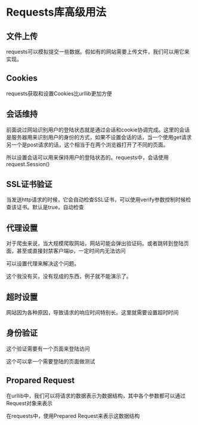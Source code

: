 #  Requests库高级用法

## 文件上传

requests可以模拟提交一些数据。假如有的网站需要上传文件，我们可以用它来实现。

## Cookies

requests获取和设置Cookies比urllib更加方便

## 会话维持

前面说过网站识别用户的登陆状态就是通过会话和cookie协调完成。这里的会话是服务器用来识别用户的身份的方式，如果不设置会话的话，当一个使用get请求另一个是post请求的话，这个相当于在两个浏览器打开了不同的页面。

所以设置会话可以用来保持用户的登陆状态的。requests中，会话使用request.Session()

## SSL证书验证

当发送http请求的时候，它会自动检查SSL证书，可以使用verify参数控制时候检查该证书。默认是true，自动检查

## 代理设置

对于爬虫来说，当大规模爬取网站，网站可能会弹出验证码。或者跳转到登陆页面，甚至或直接封禁客户端ip，一定时间内无法访问

可以设置代理来解决这个问题。

这个我没有买，没有现成的东西，例子就不能演示了。

## 超时设置

网站因为各种原因，导致请求的响应时间特别长。这里就需要设置超时时间


## 身份验证

这个验证需要有一个页面来登陆访问

这个可以拿一个需要登陆的页面做测试



## Propared Request

在urllib中，我们可以将请求的数据表示为数据结构，其中各个参数都可以通过Request对象来表示

在requests中，使用Prepared Request来表示这数据结构

